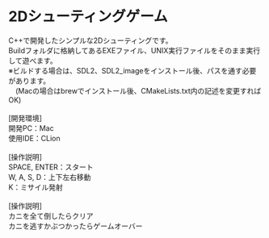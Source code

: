 # 2Dシューティングゲーム
C++で開発したシンプルな2Dシューティングです。
<br>
Buildフォルダに格納してあるEXEファイル、UNIX実行ファイルをそのまま実行して遊べます。
<br>
※ビルドする場合は、SDL2、SDL2_imageをインストール後、パスを通す必要があります。
<br>
　(Macの場合はbrewでインストール後、CMakeLists.txt内の記述を変更すればOK)
<br>
<br>
[開発環境]
<br>
開発PC：Mac
<br>
使用IDE：CLion
<br>
<br>
[操作説明]
<br>
SPACE, ENTER：スタート
<br>
W, A, S, D：上下左右移動
<br>
K：ミサイル発射
<br>
<br>
[操作説明]
<br>
カニを全て倒したらクリア
<br>
カニを逃すかぶつかったらゲームオーバー
